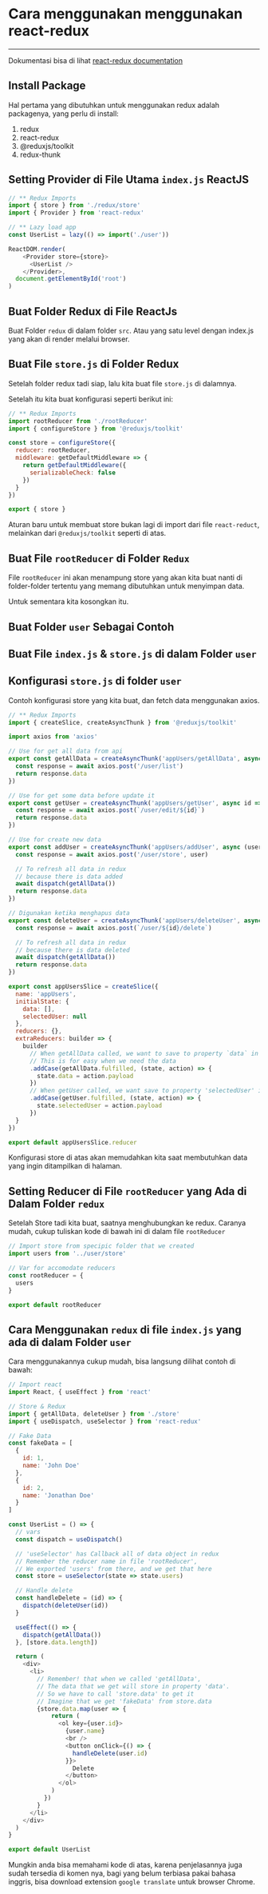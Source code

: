 # Cara menggunakan menggunakan react-redux
___

Dokumentasi bisa di lihat [react-redux documentation]('https://react-redux.js.org/')

## Install Package

Hal pertama yang dibutuhkan untuk menggunakan redux adalah packagenya, yang perlu di install:

1. redux
2. react-redux
3. @reduxjs/toolkit
4. redux-thunk

## Setting Provider di File Utama `index.js` ReactJS

```javascript
// ** Redux Imports
import { store } from './redux/store'
import { Provider } from 'react-redux'

// ** Lazy load app
const UserList = lazy(() => import('./user'))

ReactDOM.render(
    <Provider store={store}>
      <UserList />
    </Provider>,
  document.getElementById('root')
)
```

## Buat Folder Redux di File ReactJs

Buat Folder `redux` di dalam folder `src`. Atau yang satu level dengan index.js yang akan di render melalui browser.

## Buat File `store.js` di Folder Redux

Setelah folder redux tadi siap, lalu kita buat file `store.js` di dalamnya.

Setelah itu kita buat konfigurasi seperti berikut ini:

```javascript
// ** Redux Imports
import rootReducer from './rootReducer'
import { configureStore } from '@reduxjs/toolkit'

const store = configureStore({
  reducer: rootReducer,
  middleware: getDefaultMiddleware => {
    return getDefaultMiddleware({
      serializableCheck: false
    })
  }
})

export { store }
```

Aturan baru untuk membuat store bukan lagi di import dari file `react-reduct`, melainkan dari `@reduxjs/toolkit` seperti di atas.

## Buat File `rootReducer` di Folder `Redux`

File `rootReducer` ini akan menampung store yang akan kita buat nanti di folder-folder tertentu yang memang dibutuhkan untuk menyimpan data.

Untuk sementara kita kosongkan itu.

## Buat Folder `user` Sebagai Contoh
## Buat File `index.js` & `store.js` di dalam Folder `user`
## Konfigurasi `store.js` di folder `user`

Contoh konfigurasi store yang kita buat, dan fetch data menggunakan axios.

```javascript
// ** Redux Imports
import { createSlice, createAsyncThunk } from '@reduxjs/toolkit'

import axios from 'axios'

// Use for get all data from api
export const getAllData = createAsyncThunk('appUsers/getAllData', async () => {
  const response = await axios.post('/user/list')
  return response.data
})

// Use for get some data before update it
export const getUser = createAsyncThunk('appUsers/getUser', async id => {
  const response = await axios.post(`/user/edit/${id}`)
  return response.data
})

// Use for create new data
export const addUser = createAsyncThunk('appUsers/addUser', async (user, { dispatch, getState }) => {
  const response = await axios.post('/user/store', user)

  // To refresh all data in redux
  // because there is data added
  await dispatch(getAllData())
  return response.data
})

// Digunakan ketika menghapus data
export const deleteUser = createAsyncThunk('appUsers/deleteUser', async (id, { dispatch, getState }) => {
  const response = await axios.post(`/user/${id}/delete`)

  // To refresh all data in redux
  // because there is data deleted
  await dispatch(getAllData())
  return response.data
})

export const appUsersSlice = createSlice({
  name: 'appUsers',
  initialState: {
    data: [],
    selectedUser: null
  },
  reducers: {},
  extraReducers: builder => {
    builder
      // When getAllData called, we want to save to property `data` in reducer
      // This is for easy when we need the data
      .addCase(getAllData.fulfilled, (state, action) => {
        state.data = action.payload
      })
      // When getUser called, we want save to property 'selectedUser' in reducer
      .addCase(getUser.fulfilled, (state, action) => {
        state.selectedUser = action.payload
      })
  }
})

export default appUsersSlice.reducer

```

Konfigurasi store di atas akan memudahkan kita saat membutuhkan data yang ingin ditampilkan di halaman.

## Setting Reducer di File `rootReducer` yang Ada di Dalam Folder `redux`

Setelah Store tadi kita buat, saatnya menghubungkan ke redux.
Caranya mudah, cukup tuliskan kode di bawah ini di dalam file `rootReducer`

```javascript
// Import store from specipic folder that we created
import users from '../user/store'

// Var for accomodate reducers
const rootReducer = {
  users
}

export default rootReducer
```

## Cara Menggunakan `redux` di file `index.js` yang ada di dalam Folder `user`

Cara menggunakannya cukup mudah, bisa langsung dilihat contoh di bawah:

```javascript
// Import react
import React, { useEffect } from 'react'

// Store & Redux
import { getAllData, deleteUser } from './store'
import { useDispatch, useSelector } from 'react-redux'

// Fake Data
const fakeData = [
  {
    id: 1,
    name: 'John Doe'
  },
  {
    id: 2,
    name: 'Jonathan Doe'
  }
]

const UserList = () => {
  // vars
  const dispatch = useDispatch()

  // 'useSelector' has Callback all of data object in redux
  // Remember the reducer name in file 'rootReducer', 
  // We exported 'users' from there, and we get that here
  const store = useSelector(state => state.users)

  // Handle delete
  const handleDelete = (id) => {
    dispatch(deleteUser(id))
  }

  useEffect(() => {
    dispatch(getAllData())
  }, [store.data.length])

  return (
    <div>
      <li>
        // Remember! that when we called 'getAllData', 
        // The data that we get will store in property 'data'.
        // So we have to call 'store.data' to get it
        // Imagine that we get 'fakeData' from store.data
        {store.data.map(user => {
            return (
              <ol key={user.id}>
                {user.name}
                <br />
                <button onClick={() => {
                  handleDelete(user.id)
                }}>
                  Delete
                </button>
              </ol>
            )
          })
        }
      </li>
    </div>
  )
}

export default UserList

```

Mungkin anda bisa memahami kode di atas, karena penjelasannya juga sudah tersedia di komen nya, bagi yang belum terbiasa pakai bahasa inggris, bisa download extension `google translate` untuk browser Chrome.

